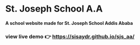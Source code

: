 # St. Joseph School A.A
#### A school website made for St. Joseph School Addis Ababa


### view live demo 👉 https://sisaydr.github.io/sjs_aa/
